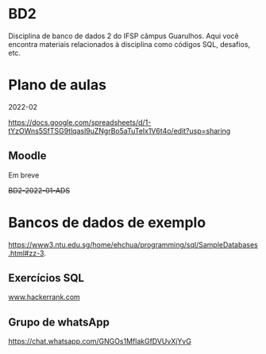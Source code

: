 # BD2

Disciplina de banco de dados 2 do IFSP câmpus Guarulhos. Aqui você encontra materiais relacionados à disciplina como códigos SQL, desafios, etc.

# Plano de aulas
2022-02

https://docs.google.com/spreadsheets/d/1-tYzOWns5SfTSG9tlqasl9uZNgrBo5aTuTelx1V6t4o/edit?usp=sharing

## Moodle
Em breve

<s>BD2-2022-01-ADS</s>

# Bancos de dados de exemplo
https://www3.ntu.edu.sg/home/ehchua/programming/sql/SampleDatabases.html#zz-3.

## Exercícios SQL
www.hackerrank.com


## Grupo de whatsApp
https://chat.whatsapp.com/GNGOs1MflakGfDVUvXjYvG



